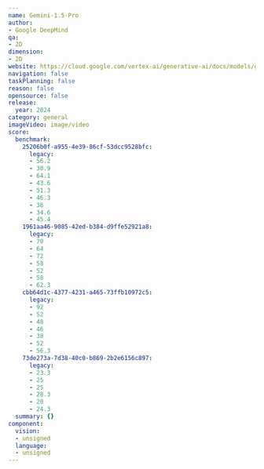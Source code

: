 ```yaml
---
name: Gemini-1.5-Pro
author:
- Google DeepMind
qa:
- 2D
dimension:
- 2D
website: https://cloud.google.com/vertex-ai/generative-ai/docs/models/gemini/1-5-pro
navigation: false
taskPlanning: false
reason: false
opensource: false
release:
  year: 2024
category: general
imageVideo: image/video
score:
  benchmark:
    25206b0f-a955-4e39-86cf-53dcc9528bfc:
      legacy:
      - 56.2
      - 30.9
      - 64.1
      - 43.6
      - 51.3
      - 46.3
      - 36
      - 34.6
      - 45.4
    1961aa46-9085-42ed-b384-d9ffe52921a8:
      legacy:
      - 70
      - 64
      - 72
      - 58
      - 52
      - 58
      - 62.3
    cbb64d1c-4377-4231-a465-73ffb10972c5:
      legacy:
      - 92
      - 52
      - 48
      - 46
      - 38
      - 52
      - 56.3
    73de273a-7d38-40c0-b869-2b2e6156c897:
      legacy:
      - 23.3
      - 25
      - 25
      - 28.3
      - 20
      - 24.3
  summary: {}
component:
  vision:
  - unsigned
  language:
  - unsigned
---
```

